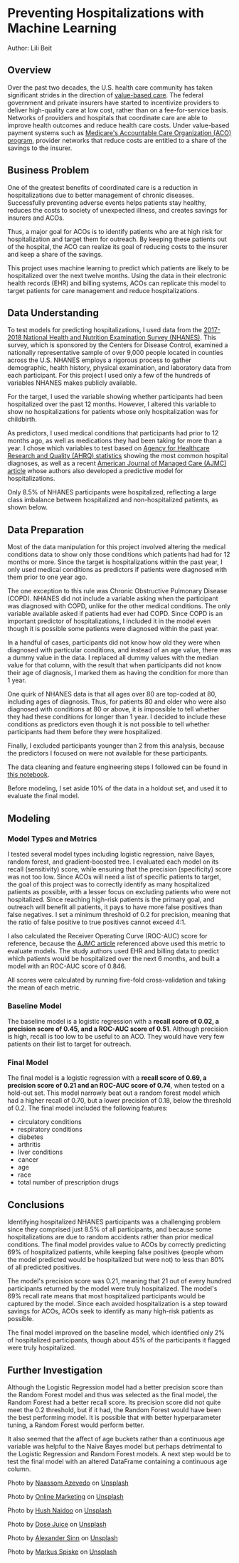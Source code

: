 # Preventing Hospitalizations with Machine Learning

Author: Lili Beit

## Overview

Over the past two decades, the U.S. health care community has taken significant strides in the direction of [value-based care](https://catalyst.nejm.org/doi/full/10.1056/CAT.17.0558).  The federal government and private insurers have started to incentivize providers to deliver high-quality care at low cost, rather than on a fee-for-service basis.  Networks of providers and hospitals that coordinate care are able to improve health outcomes and reduce health care costs.  Under value-based payment systems such as [Medicare's Accountable Care Organization (ACO) program](https://innovation.cms.gov/innovation-models/aco), provider networks that reduce costs are entitled to a share of the savings to the insurer.

## Business Problem

One of the greatest benefits of coordinated care is a reduction in hospitalizations due to better management of chronic diseases. Successfully preventing adverse events helps patients stay healthy, reduces the costs to society of unexpected illness, and creates savings for insurers and ACOs.

Thus, a major goal for ACOs is to identify patients who are at high risk for hospitalization and target them for outreach. By keeping these patients out of the hospital, the ACO can realize its goal of reducing costs to the insurer and keep a share of the savings.

This project uses machine learning to predict which patients are likely to be hospitalized over the next twelve months.  Using the data in their electronic health records (EHR) and billing systems, ACOs can replicate this model to target patients for care management and reduce hospitalizations.

## Data Understanding

To test models for predicting hospitalizations, I used data from the [2017-2018 National Health and Nutrition Examination Survey (NHANES)](https://wwwn.cdc.gov/nchs/nhanes/continuousnhanes/default.aspx?BeginYear=2017).  This survey, which is sponsored by the Centers for Disease Control, examined a nationally representative sample of over 9,000 people located in counties across the U.S.  NHANES employs a rigorous process to gather demographic, health history, physical examination, and laboratory data from each participant.  For this project I used only a few of the hundreds of variables NHANES makes publicly available.

For the target, I used the variable showing whether participants had been hospitalized over the past 12 months.  However, I altered this variable to show no hospitalizations for patients whose only hospitalization was for childbirth.

As predictors, I used medical conditions that participants had prior to 12 months ago, as well as medications they had been taking for more than a year. I chose which variables to test based on [Agency for Healthcare Research and Quality (AHRQ) statistics](https://www.hcup-us.ahrq.gov/faststats/NationalDiagnosesServlet) showing the most common hospital diagnoses, as well as a recent [American Journal of Managed Care (AJMC) article](https://www.ajmc.com/view/predicting-hospitalizations-from-electronic-health-record-data) whose authors also developed a predictive model for hospitalizations.

Only 8.5% of NHANES participants were hospitalized, reflecting a large class imbalance between hospitalized and non-hospitalized patients, as shown below.

## Data Preparation

Most of the data manipulation for this project involved altering the medical conditions data to show only those conditions which patients had had for 12 months or more.  Since the target is hospitalizations within the past year, I only used medical conditions as predictors if patients were diagnosed with them prior to one year ago.  

The one exception to this rule was Chronic Obstructive Pulmonary Disease (COPD).  NHANES did not include a variable asking when the participant was diagnosed with COPD, unlike for the other medical conditions.  The only variable available asked if patients had ever had COPD.  Since COPD is an important predictor of hospitalizations, I included it in the model even though it is possible some patients were diagnosed within the past year.

In a handful of cases, participants did not know how old they were when diagnosed with particular conditions, and instead of an age value, there was a dummy value in the data.  I replaced all dummy values with the median value for that column, with the result that when participants did not know their age of diagnosis, I marked them as having the condition for more than 1 year.

One quirk of NHANES data is that all ages over 80 are top-coded at 80, including ages of diagnosis.  Thus, for patients 80 and older who were also diagnosed with conditions at 80 or above, it is impossible to tell whether they had these conditions for longer than 1 year.  I decided to include these conditions as predictors even though it is not possible to tell whether participants had them before they were hospitalized.

Finally, I excluded participants younger than 2 from this analysis, because the predictors I focused on were not available for these participants.

The data cleaning and feature engineering steps I followed can be found in [this notebook](https://github.com/lilisbeit/nhanes/blob/main/data-cleaning-and-feature_engineering.ipynb).

Before modeling, I set aside 10% of the data in a holdout set, and used it to evaluate the final model.

## Modeling

### Model Types and Metrics

I tested several model types including logistic regression, naive Bayes, random forest, and gradient-boosted tree.  I evaluated each model on its recall (sensitivity) score, while ensuring that the precision (specificity) score was not too low.  Since ACOs will need a list of specific patients to target, the goal of this project was to correctly identify as many hospitalized patients as possible, with a lesser focus on excluding patients who were not hospitalized.  Since reaching high-risk patients is the primary goal, and outreach will benefit all patients, it pays to have more false positives than false negatives.  I set a minimum threshold of 0.2 for precision, meaning that the ratio of false positive to true positives cannot exceed 4:1.  

I also calculated the Receiver Operating Curve (ROC-AUC) score for reference, because the [AJMC article](https://www.ajmc.com/view/predicting-hospitalizations-from-electronic-health-record-data) referenced above used this metric to evaluate models.  The study authors used EHR and billing data to predict which patients would be hospitalized over the next 6 months, and built a model with an ROC-AUC score of 0.846.

All scores were calculated by running five-fold cross-validation and taking the mean of each metric.

### Baseline Model

The baseline model is a logistic regression with a **recall score of 0.02, a precision score of 0.45, and a ROC-AUC score of 0.51**.  Although precision is high, recall is too low to be useful to an ACO.  They would have very few patients on their list to target for outreach.

### Final Model

The final model is a logistic regression with a **recall score of 0.69, a precision score of 0.21 and an ROC-AUC score of 0.74**, when tested on a hold-out set.  This model narrowly beat out a random forest model which had a higher recall of 0.70, but a lower precision of 0.18, below the threshold of 0.2.  The final model included the following features:

* circulatory conditions
* respiratory conditions
* diabetes
* arthritis
* liver conditions
* cancer
* age
* race
* total number of prescription drugs

## Conclusions
Identifying hospitalized NHANES participants was a challenging problem since they comprised just 8.5% of all participants, and because some hospitalizations are due to random accidents rather than prior medical conditions. The final model provides value to ACOs by correctly predicting 69% of hospitalized patients, while keeping false positives (people whom the model predicted would be hospitalized but were not) to less than 80% of all predicted positives.

The model's precision score was 0.21, meaning that 21 out of every hundred participants returned by the model were truly hospitalized.  The model's 69% recall rate means that most hospitalized participants would be captured by the model. Since each avoided hospitalization is a step toward savings for ACOs, ACOs seek to identify as many high-risk patients as possible.

The final model improved on the baseline model, which identified only 2% of hospitalized participants, though about 45% of the participants it flagged were truly hospitalized.

## Further Investigation
Although the Logistic Regression model had a better precision score than the Random Forest model and thus was selected as the final model, the Random Forest had a better recall score.  Its precision score did not quite meet the 0.2 threshold, but if it had, the Random Forest would have been the best performing model.  It is possible that with better hyperparameter tuning, a Random Forest would perform better. 

It also seemed that the affect of age buckets rather than a continuous age variable was helpful to the Naive Bayes model but perhaps detrimental to the Logistic Regression and Random Forest models.  A next step would be to test the final model with an altered DataFrame containing a continuous age column.

Photo by <a href="https://unsplash.com/@naassomz1?utm_source=unsplash&utm_medium=referral&utm_content=creditCopyText">Naassom Azevedo</a> on <a href="https://unsplash.com/s/photos/happy-elderly-people?utm_source=unsplash&utm_medium=referral&utm_content=creditCopyText">Unsplash</a>
  
  
  Photo by <a href="https://unsplash.com/@impulsq?utm_source=unsplash&utm_medium=referral&utm_content=creditCopyText">Online Marketing</a> on <a href="https://unsplash.com/s/photos/medical?utm_source=unsplash&utm_medium=referral&utm_content=creditCopyText">Unsplash</a>
  
  
  Photo by <a href="https://unsplash.com/@hush52?utm_source=unsplash&utm_medium=referral&utm_content=creditCopyText">Hush Naidoo</a> on <a href="https://unsplash.com/s/photos/health?utm_source=unsplash&utm_medium=referral&utm_content=creditCopyText">Unsplash</a>
  
  Photo by <a href="https://unsplash.com/@dosejuice?utm_source=unsplash&utm_medium=referral&utm_content=creditCopyText">Dose Juice</a> on <a href="https://unsplash.com/s/photos/health?utm_source=unsplash&utm_medium=referral&utm_content=creditCopyText">Unsplash</a>
  
  Photo by <a href="https://unsplash.com/@swimstaralex?utm_source=unsplash&utm_medium=referral&utm_content=creditCopyText">Alexander Sinn</a> on <a href="https://unsplash.com/s/photos/machine-learning?utm_source=unsplash&utm_medium=referral&utm_content=creditCopyText">Unsplash</a>
  
  Photo by <a href="https://unsplash.com/@markusspiske?utm_source=unsplash&utm_medium=referral&utm_content=creditCopyText">Markus Spiske</a> on <a href="https://unsplash.com/s/photos/machine-learning?utm_source=unsplash&utm_medium=referral&utm_content=creditCopyText">Unsplash</a>
  
